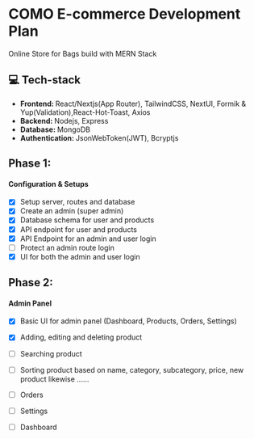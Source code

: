 # COMO E-commerce Development Plan
Online Store for Bags build with MERN Stack

## 💻 Tech-stack 
- <b> Frontend: </b> React/Nextjs(App Router), TailwindCSS, NextUI, Formik & Yup(Validation),React-Hot-Toast, Axios
- <b> Backend: </b> Nodejs, Express
- <b> Database: </b>  MongoDB
- <b>Authentication: </b>  JsonWebToken(JWT), Bcryptjs

## Phase 1:
#### Configuration & Setups
- [x] Setup server, routes and database
- [x] Create an admin (super admin)
- [x] Database schema for user and products
- [x] API endpoint for user and products 
- [x] API Endpoint for an admin and user login
- [ ] Protect an admin route login
- [x] UI for both the admin and user login

## Phase 2:
#### Admin Panel 
- [x] Basic UI for admin panel (Dashboard, Products, Orders, Settings)
- [x] Adding, editing and deleting product
- [ ] Searching product
- [ ] Sorting product based on name, category, subcategory, price, new product likewise ......
- [ ] Orders
- [ ] Settings
- [ ] Dashboard



















